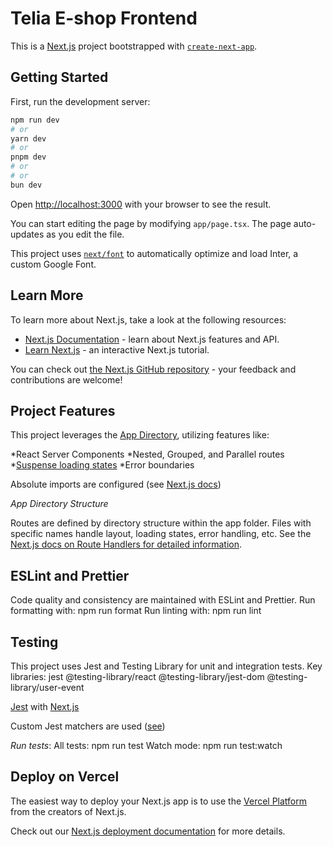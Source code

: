 # Telia E-shop Frontend

This is a [Next.js](https://nextjs.org/) project bootstrapped with [`create-next-app`](https://github.com/vercel/next.js/tree/canary/packages/create-next-app).

## Getting Started

First, run the development server:

```bash
npm run dev
# or
yarn dev
# or
pnpm dev
# or
# or
bun dev
```

Open [http://localhost:3000](http://localhost:3000) with your browser to see the result.

You can start editing the page by modifying `app/page.tsx`. The page auto-updates as you edit the file.

This project uses [`next/font`](https://nextjs.org/docs/basic-features/font-optimization) to automatically optimize and load Inter, a custom Google Font.

## Learn More

To learn more about Next.js, take a look at the following resources:

- [Next.js Documentation](https://nextjs.org/docs) - learn about Next.js features and API.
- [Learn Next.js](https://nextjs.org/learn) - an interactive Next.js tutorial.

You can check out [the Next.js GitHub repository](https://github.com/vercel/next.js/) - your feedback and contributions are welcome!

## Project Features

This project leverages the [App Directory](https://nextjs.org/docs/getting-started/project-structure), utilizing features like:

*React Server Components
*Nested, Grouped, and Parallel routes
*[Suspense loading states](https://react.dev/reference/react/Suspense)
*Error boundaries

Absolute imports are configured (see [Next.js docs](https://nextjs.org/docs/pages/building-your-application/configuring/absolute-imports-and-module-aliases))

_App Directory Structure_

Routes are defined by directory structure within the app folder.
Files with specific names handle layout, loading states, error handling, etc.
See the [Next.js docs on Route Handlers for detailed information](https://nextjs.org/docs/app/building-your-application/routing/route-handlers).

## ESLint and Prettier

Code quality and consistency are maintained with ESLint and Prettier.
Run formatting with: npm run format
Run linting with: npm run lint

## Testing

This project uses Jest and Testing Library for unit and integration tests.
Key libraries:
jest
@testing-library/react
@testing-library/jest-dom
@testing-library/user-event

[Jest](https://testing-library.com/docs/ecosystem-jest-dom/) with [Next.js](https://nextjs.org/docs/app/building-your-application/testing/jest#creating-your-first-test)

Custom Jest matchers are used ([see](https://github.com/testing-library/jest-dom#custom-matchers))

_Run tests_:
All tests: npm run test
Watch mode: npm run test:watch

## Deploy on Vercel

The easiest way to deploy your Next.js app is to use the [Vercel Platform](https://vercel.com/new?utm_medium=default-template&filter=next.js&utm_source=create-next-app&utm_campaign=create-next-app-readme) from the creators of Next.js.

Check out our [Next.js deployment documentation](https://nextjs.org/docs/deployment) for more details.
